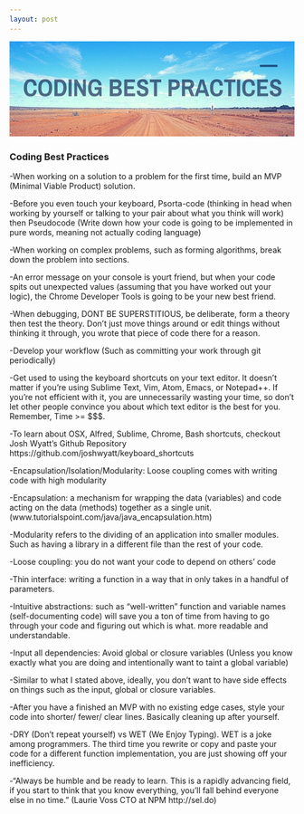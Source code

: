 ```yaml
---
layout: post
---
```

<img src="./images/CodingBestPractices.jpg" class="fit image">
<h3>Coding Best Practices</h3>
<p>-When working on a solution to a problem for the first time, build an MVP (Minimal Viable Product) solution.</p>
<p>-Before you even touch your keyboard, Psorta-code (thinking in head when working by yourself or talking to your pair about what you think will work) then Pseudocode (Write down how your code is going to be implemented in pure words, meaning not actually coding language)</p>
<p>-When working on complex problems, such as forming algorithms, break down the problem into sections.</p>
<p>-An error message on your console is yourt friend, but when your code spits out unexpected values (assuming that you have worked out your logic), the Chrome Developer Tools is going to be your new best friend.</p>
<p>-When debugging, DONT BE SUPERSTITIOUS, be deliberate, form a theory then test the theory. Don’t just move things around or edit things without thinking it through, you wrote that piece of code there for a reason.</p>
<p>-Develop your workflow (Such as committing your work through git periodically)</p>
<p>-Get used to using the keyboard shortcuts on your text editor. It doesn’t matter if you’re using Sublime Text, Vim, Atom, Emacs, or Notepad++. If you’re not efficient with it, you are unnecessarily wasting your time, so don’t let other people convince you about which text editor is the best for you. Remember, Time &gt;= $$$.</p>
<p>-To learn about OSX, Alfred, Sublime, Chrome, Bash shortcuts, checkout Josh Wyatt’s Github Repository https://github.com/joshwyatt/keyboard_shortcuts</p>
<p>-Encapsulation/Isolation/Modularity: Loose coupling comes with writing code with high modularity</p>
<p>-Encapsulation: a mechanism for wrapping the data (variables) and code acting on the data (methods) together as a single unit. (www.tutorialspoint.com/java/java_encapsulation.htm)</p>
<p>-Modularity refers to the dividing of an application into smaller modules. Such as having a library in a different file than the rest of your code.</p>
<p>-Loose coupling: you do not want your code to depend on others’ code</p>
<p>-Thin interface: writing a function in a way that in only takes in a handful of parameters. </p>
<p>-Intuitive abstractions: such as “well-written” function and variable names (self-documenting code) will save you a ton of time from having to go through your code and figuring out which is what. more readable and understandable.</p>
<p>-Input all dependencies: Avoid global or closure variables (Unless you know exactly what you are doing and intentionally want to taint a global variable)</p>
<p>-Similar to what I stated above, ideally, you don’t want to have side effects on things such as the input, global or closure variables.</p>
<p>-After you have a finished an MVP with no existing edge cases, style your code into shorter/ fewer/ clear lines. Basically cleaning up after yourself.</p>
<p>-DRY (Don’t repeat yourself)  vs  WET (We Enjoy Typing). WET is a joke among programmers. The third time you rewrite or copy and paste your code for a different function implementation, you are just showing off your inefficiency.</p>
<p>-“Always be humble and be ready to learn. This is a rapidly advancing field, if you start to think that you know everything, you’ll fall behind everyone else in no time.”     (Laurie Voss CTO at NPM http://sel.do)</p>
